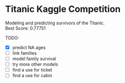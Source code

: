 # Titanic Kaggle Competition
Modeling and predicting survivors of the Titanic.  
Best Score: 0.77751

TODO:  
- [x] predict NA ages
- [ ] link families
- [ ] model family survival
- [ ] try more other models
- [ ] find a use for ticket
- [ ] find a use for cabin

